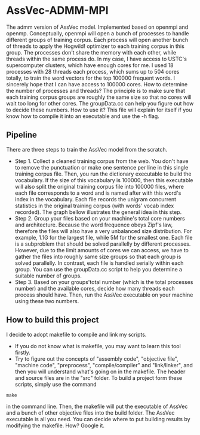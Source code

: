 # AssVec-ADMM-MPI
The admm version of AssVec model. Implemented based on openmpi and openmp. 
Conceptually, openmpi will open a bunch of processes to handle different groups of training corpus. Each process will open another bunch of threads to apply the Hogwild! optimizer to each training corpus in this group.
The processes don't share the memory with each other, while threads within the same process do.
In my case, I have access to USTC's supercomputer clusters, which have enough cores for me.
I used 18 processes with 28 threads each process, which sums up to 504 cores totally, to train the word vectors for the top 100000 frequent words. I sincerely hope that I can have access to 100000 cores.
How to determine the number of processes and threads? The principle is to make sure that each training corpus groups are roughly the same size so that no cores will wait too long for other cores. The groupData.cc can help you figure out how to decide these numbers. How to use it? This file will explain for itself if you know how to compile it into an executable and use the -h flag.
## Pipeline
There are three steps to train the AssVec model from the scratch.
+ Step 1. Collect a cleaned training corpus from the web. You don't have to remove the punctuation or make one sentence per line in this single training corpus file. Then, you run the dictionary executable to build the vocabulary. If the size of this vocabulary is 100000, then this executable will also split the original training corpus file into 100000 files, where each file corresponds to a word and is named after with this word's index in the vocabulary. Each file records the unigram concurrent statistics in the original training corpus (with words' vocab index recorded). The graph bellow illustrates the general idea in this step.
+ Step 2. Group your files based on your machine's total core numbers and architecture. Because the word frequence obeys Zipf's law, therefore the files will also have a very unbalanced size distribution. For example, 1.1G for the largest file, while 5M for the smallest one. Each file is a subproblem that should be solved parallelly by different processes. However, due to the limit amounts of cores we can access, we have to gather the files into roughly same size groups so that each group is solved parallelly. In contrast, each file is handled serially within each group. You can use the groupData.cc script to help you determine a suitable number of groups.
+ Step 3. Based on your groups'total number (which is the total processes number) and the available cores, decide how many threads each process should have. Then, run the AssVec executable on your machine using these two numbers.
## How to build this project
I decide to adopt makefile to compile and link my scripts.
+ If you do not know what is makefile, you may want to learn this tool firstly.
+ Try to figure out the concepts of "assembly code", "objective file", "machine code", "preprocess", "compile/compiler" and "link/linker", and then you will understand what's going on in the makefile.
The header and source files are in the "src" folder.
To build a project form these scripts, simply use the command
```
make
```
in the command line. 
Then, the makefile will put the executable of AssVec and a bunch of other objective files into the build folder. The AssVec executable is all you need. You can decide where to put building results by modifying the makefile. How? Google it.
